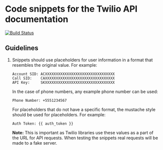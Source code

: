 # Code snippets for the Twilio API documentation
[![Build Status](https://travis-ci.org/TwilioDevEd/api-snippets.svg?branch=master)](https://travis-ci.org/TwilioDevEd/api-snippets)

## Guidelines

1. Snippets should use placeholders for user information in a format that resembles
   the original value. For example:
   ```
   Account SID: ACXXXXXXXXXXXXXXXXXXXXXXXXXXXXXXXX
   Call SID:    CAXXXXXXXXXXXXXXXXXXXXXXXXXXXXXXXX
   API Key:     SKXXXXXXXXXXXXXXXXXXXXXXXXXXXXXXXX
   ```
   In the case of phone numbers, any example phone number can be used:
   ```
   Phone Number: +5551234567
   ```

   For placeholders that do not have a specific format, the mustache style should be used for placeholders. For example:
   ```
   Auth Token: {{ auth_token }}
   ```

   __Note:__ This is important as Twilio libraries use these values as a part of the URL for API requests.
   When testing the snippets real requests will be made to a fake server.
